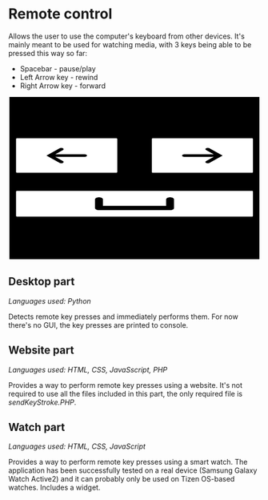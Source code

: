 # Remote control
Allows the user to use the computer's keyboard from other devices. It's mainly meant to be used for watching media, with 3 keys being able to be pressed this way so far:
- Spacebar - pause/play
- Left Arrow key - rewind
- Right Arrow key - forward

<p align="center"> 
<img src="Images/Website.png">
</p>

## Desktop part

*Languages used: Python*

Detects remote key presses and immediately performs them. For now there's no GUI, the key presses are printed to console.


## Website part

*Languages used: HTML, CSS, JavaSscript, PHP*

Provides a way to perform remote key presses using a website. It's not required to use all the files included in this part, the only required file is *sendKeyStroke.PHP*.


## Watch part

*Languages used: HTML, CSS, JavaScript*

Provides a way to perform remote key presses using a smart watch. The application has been successfully tested on a real device (Samsung Galaxy Watch Active2) and it can probably only be used on Tizen OS-based watches. Includes a widget.
